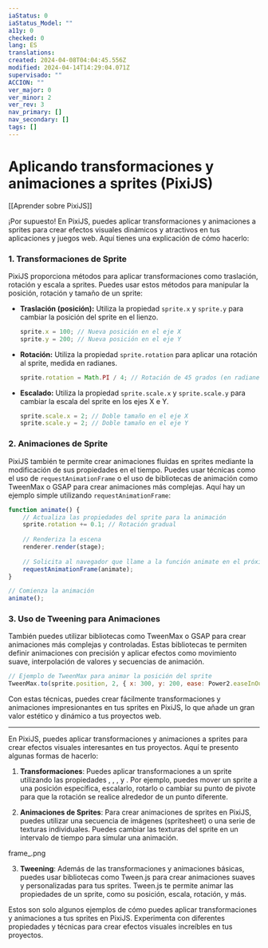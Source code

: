 ```yaml
---
iaStatus: 0
iaStatus_Model: ""
a11y: 0
checked: 0
lang: ES
translations: 
created: 2024-04-08T04:04:45.556Z
modified: 2024-04-14T14:29:04.071Z
supervisado: ""
ACCION: ""
ver_major: 0
ver_minor: 2
ver_rev: 3
nav_primary: []
nav_secondary: []
tags: []
---
```

# Aplicando transformaciones y animaciones a sprites (PixiJS)

[[Aprender sobre PixiJS]]

¡Por supuesto! En PixiJS, puedes aplicar transformaciones y animaciones a sprites para crear efectos visuales dinámicos y atractivos en tus aplicaciones y juegos web. Aquí tienes una explicación de cómo hacerlo:

### 1. Transformaciones de Sprite

PixiJS proporciona métodos para aplicar transformaciones como traslación, rotación y escala a sprites. Puedes usar estos métodos para manipular la posición, rotación y tamaño de un sprite:

- **Traslación (posición):** Utiliza la propiedad `sprite.x` y `sprite.y` para cambiar la posición del sprite en el lienzo.
  
  ```javascript
  sprite.x = 100; // Nueva posición en el eje X
  sprite.y = 200; // Nueva posición en el eje Y
  ```

- **Rotación:** Utiliza la propiedad `sprite.rotation` para aplicar una rotación al sprite, medida en radianes.
  
  ```javascript
  sprite.rotation = Math.PI / 4; // Rotación de 45 grados (en radianes)
  ```

- **Escalado:** Utiliza la propiedad `sprite.scale.x` y `sprite.scale.y` para cambiar la escala del sprite en los ejes X e Y.
  
  ```javascript
  sprite.scale.x = 2; // Doble tamaño en el eje X
  sprite.scale.y = 2; // Doble tamaño en el eje Y
  ```

### 2. Animaciones de Sprite

PixiJS también te permite crear animaciones fluidas en sprites mediante la modificación de sus propiedades en el tiempo. Puedes usar técnicas como el uso de `requestAnimationFrame` o el uso de bibliotecas de animación como TweenMax o GSAP para crear animaciones más complejas. Aquí hay un ejemplo simple utilizando `requestAnimationFrame`:

```javascript
function animate() {
    // Actualiza las propiedades del sprite para la animación
    sprite.rotation += 0.1; // Rotación gradual
  
    // Renderiza la escena
    renderer.render(stage);
  
    // Solicita al navegador que llame a la función animate en el próximo ciclo de animación
    requestAnimationFrame(animate);
}

// Comienza la animación
animate();
```

### 3. Uso de Tweening para Animaciones

También puedes utilizar bibliotecas como TweenMax o GSAP para crear animaciones más complejas y controladas. Estas bibliotecas te permiten definir animaciones con precisión y aplicar efectos como movimiento suave, interpolación de valores y secuencias de animación.

```javascript
// Ejemplo de TweenMax para animar la posición del sprite
TweenMax.to(sprite.position, 2, { x: 300, y: 200, ease: Power2.easeInOut });
```

Con estas técnicas, puedes crear fácilmente transformaciones y animaciones impresionantes en tus sprites en PixiJS, lo que añade un gran valor estético y dinámico a tus proyectos web.

---

En PixiJS, puedes aplicar transformaciones y animaciones a sprites para crear efectos visuales interesantes en tus proyectos. Aquí te presento algunas formas de hacerlo:

1. **Transformaciones**: Puedes aplicar transformaciones a un sprite utilizando las propiedades , , , y . Por ejemplo, puedes mover un sprite a una posición específica, escalarlo, rotarlo o cambiar su punto de pivote para que la rotación se realice alrededor de un punto diferente.



2. **Animaciones de Sprites**: Para crear animaciones de sprites en PixiJS, puedes utilizar una secuencia de imágenes (spritesheet) o una serie de texturas individuales. Puedes cambiar las texturas del sprite en un intervalo de tiempo para simular una animación.

frame_.png

3. **Tweening**: Además de las transformaciones y animaciones básicas, puedes usar bibliotecas como Tween.js para crear animaciones suaves y personalizadas para tus sprites. Tween.js te permite animar las propiedades de un sprite, como su posición, escala, rotación, y más.



Estos son solo algunos ejemplos de cómo puedes aplicar transformaciones y animaciones a tus sprites en PixiJS. Experimenta con diferentes propiedades y técnicas para crear efectos visuales increíbles en tus proyectos.
